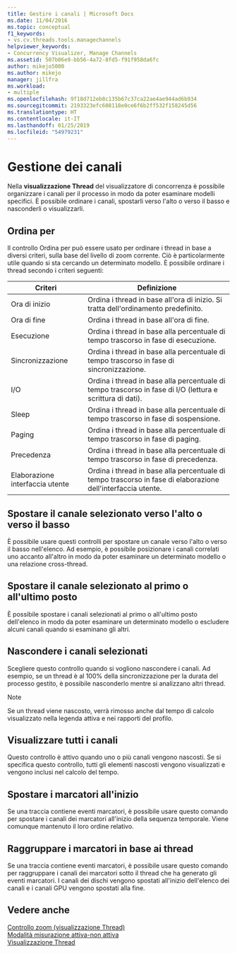 ```yaml
---
title: Gestire i canali | Microsoft Docs
ms.date: 11/04/2016
ms.topic: conceptual
f1_keywords:
- vs.cv.threads.tools.managechannels
helpviewer_keywords:
- Concurrency Visualizer, Manage Channels
ms.assetid: 507b06e9-bb56-4a72-8fd5-f91f958da6fc
author: mikejo5000
ms.author: mikejo
manager: jillfra
ms.workload:
- multiple
ms.openlocfilehash: 9f18d712eb8c135b67c37ca22ae4ae944ad6b934
ms.sourcegitcommit: 2193323efc608118e0ce6f6b2ff532f158245d56
ms.translationtype: HT
ms.contentlocale: it-IT
ms.lasthandoff: 01/25/2019
ms.locfileid: "54979231"
---
```

# <a name="manage-channels"></a>Gestione dei canali
Nella **visualizzazione Thread** del visualizzatore di concorrenza è possibile organizzare i canali per il processo in modo da poter esaminare modelli specifici. È possibile ordinare i canali, spostarli verso l'alto o verso il basso e nasconderli o visualizzarli.  
  
## <a name="sort-by"></a>Ordina per  
 Il controllo Ordina per può essere usato per ordinare i thread in base a diversi criteri, sulla base del livello di zoom corrente. Ciò è particolarmente utile quando si sta cercando un determinato modello. È possibile ordinare i thread secondo i criteri seguenti:  
  
|Criteri|Definizione|  
|--------------|----------------|  
|Ora di inizio|Ordina i thread in base all'ora di inizio. Si tratta dell'ordinamento predefinito.|  
|Ora di fine|Ordina i thread in base all'ora di fine.|  
|Esecuzione|Ordina i thread in base alla percentuale di tempo trascorso in fase di esecuzione.|  
|Sincronizzazione|Ordina i thread in base alla percentuale di tempo trascorso in fase di sincronizzazione.|  
|I/O|Ordina i thread in base alla percentuale di tempo trascorso in fase di I/O (lettura e scrittura di dati).|  
|Sleep|Ordina i thread in base alla percentuale di tempo trascorso in fase di sospensione.|  
|Paging|Ordina i thread in base alla percentuale di tempo trascorso in fase di paging.|  
|Precedenza|Ordina i thread in base alla percentuale di tempo trascorso in fase di precedenza.|  
|Elaborazione interfaccia utente|Ordina i thread in base alla percentuale di tempo trascorso in fase di elaborazione dell'interfaccia utente.|  
  
## <a name="move-selected-channel-up-or-down"></a>Spostare il canale selezionato verso l'alto o verso il basso  
 È possibile usare questi controlli per spostare un canale verso l'alto o verso il basso nell'elenco. Ad esempio, è possibile posizionare i canali correlati uno accanto all'altro in modo da poter esaminare un determinato modello o una relazione cross-thread.  
  
## <a name="move-selected-channel-to-top-or-bottom"></a>Spostare il canale selezionato al primo o all'ultimo posto  
 È possibile spostare i canali selezionati al primo o all'ultimo posto dell'elenco in modo da poter esaminare un determinato modello o escludere alcuni canali quando si esaminano gli altri.  
  
## <a name="hide-selected-channels"></a>Nascondere i canali selezionati  
 Scegliere questo controllo quando si vogliono nascondere i canali. Ad esempio, se un thread è al 100% della sincronizzazione per la durata del processo gestito, è possibile nasconderlo mentre si analizzano altri thread.  
  
> [!NOTE]
>  Se un thread viene nascosto, verrà rimosso anche dal tempo di calcolo visualizzato nella legenda attiva e nei rapporti del profilo.  
  
## <a name="show-all-channels"></a>Visualizzare tutti i canali  
 Questo controllo è attivo quando uno o più canali vengono nascosti. Se si specifica questo controllo, tutti gli elementi nascosti vengono visualizzati e vengono inclusi nel calcolo del tempo.  
  
## <a name="move-markers-to-top"></a>Spostare i marcatori all'inizio  
 Se una traccia contiene eventi marcatori, è possibile usare questo comando per spostare i canali dei marcatori all'inizio della sequenza temporale. Viene comunque mantenuto il loro ordine relativo.  
  
## <a name="group-markers-by-thread"></a>Raggruppare i marcatori in base ai thread  
 Se una traccia contiene eventi marcatori, è possibile usare questo comando per raggruppare i canali dei marcatori sotto il thread che ha generato gli eventi marcatori.  I canali dei dischi vengono spostati all'inizio dell'elenco dei canali e i canali GPU vengono spostati alla fine.  
  
## <a name="see-also"></a>Vedere anche  
 [Controllo zoom (visualizzazione Thread)](../profiling/zoom-control-threads-view.md)   
 [Modalità misurazione attiva-non attiva](../profiling/measure-mode-on-off.md)   
 [Visualizzazione Thread](../profiling/threads-view-parallel-performance.md)